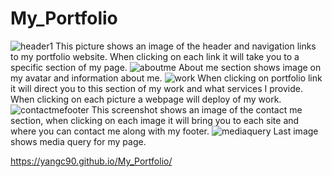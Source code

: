 # My_Portfolio
![header1](https://user-images.githubusercontent.com/129198313/237063432-d82e4376-b6d5-4256-b5f7-d165ef0a3177.png)
This picture shows an image of the header and navigation links to my portfolio website. When clicking on each link it will take you to a specific section of my page. 
![aboutme](https://user-images.githubusercontent.com/129198313/237063750-eb2dbbbb-92b3-4b3a-9f9b-d281c3f976e5.png)
About me section shows image on my avatar and information about me.
![work](https://github.com/yangc90/My_Portfolio/assets/129198313/5f51b867-6658-4592-b5de-8193967be091)
When clicking on portfolio link it will direct you to this section of my work and what services I provide. When clicking on each picture a webpage will deploy of my work.
![contactmefooter](https://github.com/yangc90/My_Portfolio/assets/129198313/fb7eb8c5-8a04-4195-bb49-b20adfd91cd4)
This screenshot shows an image of the contact me section, when clicking on each image it will bring you to each site and where you can contact me along with my footer.
![mediaquery](https://github.com/yangc90/My_Portfolio/assets/129198313/f11e337d-09f3-4274-b390-62d2d81d7920)
Last image shows media query for my page. 



https://yangc90.github.io/My_Portfolio/
